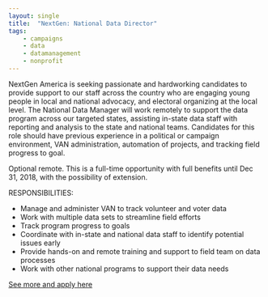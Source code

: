 ```yaml
---
layout: single
title:  "NextGen: National Data Director"
tags: 
    - campaigns
    - data
    - datamanagement
    - nonprofit
---
```


NextGen America is seeking passionate and hardworking candidates to provide support to our staff across the country who are engaging young people in local and national advocacy, and electoral organizing at the local level. The National Data Manager will work remotely to support the data program across our targeted states, assisting in-state data staff with reporting and analysis to the state and national teams. Candidates for this role should have previous experience in a political or campaign environment, VAN administration, automation of projects, and tracking field progress to goal.

Optional remote. This is a full-time opportunity with full benefits until Dec 31, 2018, with the possibility of extension.

RESPONSIBILITIES:
* Manage and administer VAN to track volunteer and voter data
* Work with multiple data sets to streamline field efforts
* Track program progress to goals
* Coordinate with in-state and national data staff to identify potential issues early
* Provide hands-on and remote training and support to field team on data processes
* Work with other national programs to support their data needs

[See more and apply here](https://nextgenamerica.org/jobs/?job=1206516)
